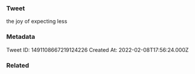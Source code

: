### Tweet
the joy of expecting less

### Metadata
Tweet ID: 1491108667219124226
Created At: 2022-02-08T17:56:24.000Z

### Related

